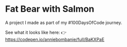 # Fat Bear with Salmon

A project I made as part of my #100DaysOfCode journey.

See what it looks like here: 👉 https://codepen.io/anniebombanie/full/BaKXPaE
